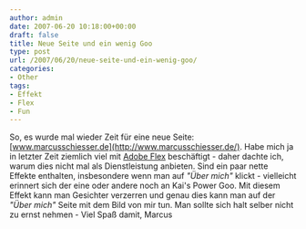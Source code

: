 ```yaml
---
author: admin
date: 2007-06-20 10:18:00+00:00
draft: false
title: Neue Seite und ein wenig Goo
type: post
url: /2007/06/20/neue-seite-und-ein-wenig-goo/
categories:
- Other
tags:
- Effekt
- Flex
- Fun
---
```


So, es wurde mal wieder Zeit für eine neue Seite: [www.marcusschiesser.de](http://www.marcusschiesser.de/). Habe mich ja in letzter Zeit ziemlich viel mit [Adobe Flex](http://www.adobe.com/de/products/flex/) beschäftigt - daher dachte ich, warum dies nicht mal als Dienstleistung anbieten.
Sind ein paar nette Effekte enthalten, insbesondere wenn man auf _"Über mich"_ klickt - vielleicht erinnert sich der eine oder andere noch an Kai's Power Goo. Mit diesem Effekt kann man Gesichter verzerren und genau dies kann man auf der _"Über mich"_ Seite mit dem Bild von mir tun. Man sollte sich halt selber nicht zu ernst nehmen - Viel Spaß damit, Marcus
